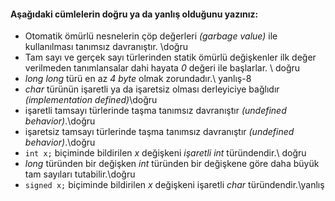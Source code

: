 #### Aşağıdaki cümlelerin doğru ya da yanlış olduğunu yazınız:

+ Otomatik ömürlü nesnelerin çöp değerleri _(garbage value)_ ile kullanılması tanımsız davranıştır. \\doğru
+ Tam sayı ve gerçek sayı türlerinden statik ömürlü değişkenler ilk değer verilmeden tanımlansalar dahi hayata _0_ değeri ile başlarlar. \\ doğru
+ _long long_ türü en az _4 byte_ olmak zorundadır.\\ yanlış-8
+ _char_ türünün işaretli ya da işaretsiz olması derleyiciye bağlıdır _(implementation defined)_\\doğru
+ işaretli tamsayı türlerinde taşma tanımsız davranıştır _(undefined behavior)_.\\doğru
+ işaretsiz tamsayı türlerinde taşma tanımsız davranıştır _(undefined behavior)_.\\doğru
+ ```int x;``` biçiminde bildirilen _x_ değişkeni _işaretli int_ türündendir.\\ doğru
+ _long_ türünden bir değişken _int_ türünden bir değişkene göre daha büyük tam sayıları tutabilir.\\doğru
+ ```signed x;``` biçiminde bildirilen _x_ değişkeni işaretli _char_ türündendir.\\yanlış
